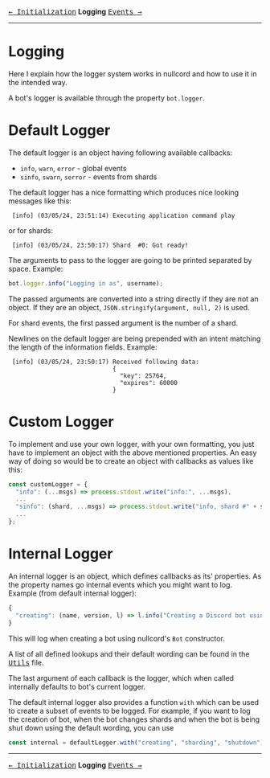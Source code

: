 [<kbd>← Initialization</kbd>](01_init.md)
**Logging**
[<kbd>Events →</kbd>](03_events.md)

---

# Logging
Here I explain how the logger system
works in nullcord and how to use
it in the intended way.

A bot's logger is available through the
property `bot.logger`.

# Default Logger
The default logger is an object
having following available callbacks:
* `info`, `warn`, `error` - global events
* `sinfo`, `swarn`, `serror` - events from shards

The default logger has a nice formatting which
produces nice looking messages like this:
```
 [info] (03/05/24, 23:51:14) Executing application command play
```
or for shards:
```
 [info] (03/05/24, 23:50:17) Shard  #0: Got ready!
```

The arguments to pass to the logger are going
to be printed separated by space. Example:
```js
bot.logger.info("Logging in as", username);
```

The passed arguments are converted into a string directly
if they are not an object. If they are an object,
`JSON.stringify(argument, null, 2)` is used.

For shard events, the first passed argument is the number
of a shard.

Newlines on the default logger are being prepended with
an intent matching the length of the information fields.
Example:
```
 [info] (03/05/24, 23:50:17) Received following data:
                             {
                               "key": 25764,
                               "expires": 60000
                             }
```

# Custom Logger
To implement and use your own logger,
with your own formatting, you just have to implement
an object with the above mentioned properties.
An easy way of doing so would be to create
an object with callbacks as values like this:
```js
const customLogger = {
  "info": (...msgs) => process.stdout.write("info:", ...msgs),
  ...
  "sinfo": (shard, ...msgs) => process.stdout.write("info, shard #" + shard + ":", ...msgs),
  ...
};
```

# Internal Logger
An internal logger is an object, which defines
callbacks as its' properties.
As the property names go internal events which you might want
to log. Example (from default internal logger):
```js
{
  "creating": (name, version, l) => l.info("Creating a Discord bot using", name, version)
}
```
This will log when creating a bot using nullcord's `Bot` constructor.

A list of all defined lookups and their default wording can be found
in the [<kbd>Utils</kbd>](/lib/utils.js#L79) file.

The last argument of each callback is the logger, which when called internally
defaults to bot's current logger.

The default internal logger also provides a function `with` which can be used
to create a subset of events to be logged. For example, if you want
to log the creation of bot, when the bot changes shards and when
the bot is being shut down using the default wording, you can use
```js
const internal = defaultLogger.with("creating", "sharding", "shutdown");
```

---

[<kbd>← Initialization</kbd>](01_init.md)
**Logging**
[<kbd>Events →</kbd>](03_events.md)

